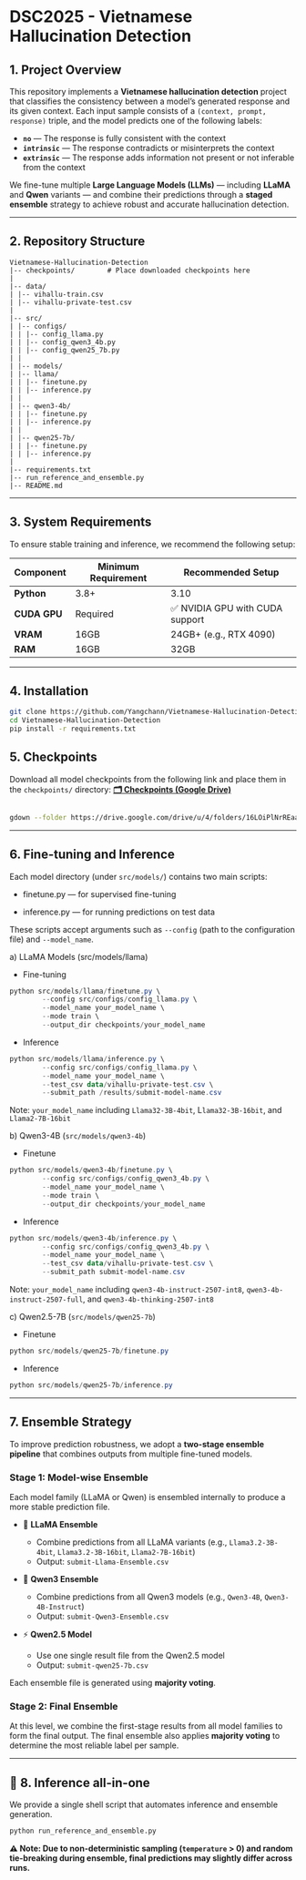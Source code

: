 # DSC2025 - Vietnamese Hallucination Detection

## 1. Project Overview

This repository implements a **Vietnamese hallucination detection** project that classifies the consistency between a model’s generated response and its given context.
Each input sample consists of a `(context, prompt, response)` triple, and the model predicts one of the following labels:

- **`no`** — The response is fully consistent with the context
- **`intrinsic`** — The response contradicts or misinterprets the context
- **`extrinsic`** — The response adds information not present or not inferable from the context

We fine-tune multiple **Large Language Models (LLMs)** — including **LLaMA** and **Qwen** variants — and combine their predictions through a **staged ensemble** strategy to achieve robust and accurate hallucination detection.

---

## 2. Repository Structure
```
Vietnamese-Hallucination-Detection
|-- checkpoints/        # Place downloaded checkpoints here
|
|-- data/   
| |-- vihallu-train.csv
| |-- vihallu-private-test.csv
|
|-- src/
| |-- configs/
| | |-- config_llama.py
| | |-- config_qwen3_4b.py
| | |-- config_qwen25_7b.py
| |
| |-- models/
| |-- llama/
| | |-- finetune.py
| | |-- inference.py
| |
| |-- qwen3-4b/
| | |-- finetune.py
| | |-- inference.py
| |
| |-- qwen25-7b/
| | |-- finetune.py
| | |-- inference.py
|
|-- requirements.txt
|-- run_reference_and_ensemble.py
|-- README.md
```

---

## 3. System Requirements

To ensure stable training and inference, we recommend the following setup:

| Component | Minimum Requirement | Recommended Setup |
|------------|--------------------|-------------------|
| **Python** | 3.8+ | 3.10 |
| **CUDA GPU** | Required | ✅ NVIDIA GPU with CUDA support |
| **VRAM** | 16GB | 24GB+ (e.g., RTX 4090) |
| **RAM** | 16GB | 32GB |

---

## 4. Installation

```bash
git clone https://github.com/Yangchann/Vietnamese-Hallucination-Detection.git
cd Vietnamese-Hallucination-Detection
pip install -r requirements.txt
```

## 5. Checkpoints

Download all model checkpoints from the following link and place them in the `checkpoints/` directory: [**🗂️ Checkpoints (Google Drive)**](https://drive.google.com/drive/u/4/folders/16LOiPlNrREaae_moJL0dNZipGPTmLboJ)

```bash

gdown --folder https://drive.google.com/drive/u/4/folders/16LOiPlNrREaae_moJL0dNZipGPTmLboJ -O ./checkpoints

```

---

## 6. Fine-tuning and Inference
Each model directory (under ```src/models/```) contains two main scripts:

- finetune.py — for supervised fine-tuning

- inference.py — for running predictions on test data

These scripts accept arguments such as ```--config``` (path to the configuration file) and ```--model_name```.

a) LLaMA Models (src/models/llama)

- Fine-tuning

```powershell
python src/models/llama/finetune.py \
        --config src/configs/config_llama.py \
        --model_name your_model_name \
        --mode train \
        --output_dir checkpoints/your_model_name
```

- Inference

```powershell
python src/models/llama/inference.py \
        --config src/configs/config_llama.py \
        --model_name your_model_name \
        --test_csv data/vihallu-private-test.csv \
        --submit_path /results/submit-model-name.csv
```
Note: ```your_model_name``` including ```Llama32-3B-4bit```, L```lama32-3B-16bit```, and ```Llama2-7B-16bit```

b) Qwen3-4B (`src/models/qwen3-4b`)

- Finetune
```powershell
python src/models/qwen3-4b/finetune.py \
        --config src/configs/config_qwen3_4b.py \
        --model_name your_model_name \
        --mode train \
        --output_dir checkpoints/your_model_name
```
- Inference
```powershell
python src/models/qwen3-4b/inference.py \
        --config src/configs/config_qwen3_4b.py \
        --model_name your_model_name \
        --test_csv data/vihallu-private-test.csv \
        --submit_path submit-model-name.csv
```
Note: ```your_model_name``` including ```qwen3-4b-instruct-2507-int8```, ```qwen3-4b-instruct-2507-full```, and ```qwen3-4b-thinking-2507-int8```


c) Qwen2.5-7B (`src/models/qwen25-7b`)
- Finetune
```powershell
python src/models/qwen25-7b/finetune.py
```
- Inference
```powershell
python src/models/qwen25-7b/inference.py
```

---

## 7. Ensemble Strategy

To improve prediction robustness, we adopt a **two-stage ensemble pipeline** that combines outputs from multiple fine-tuned models.

### Stage 1: Model-wise Ensemble

Each model family (LLaMA or Qwen) is ensembled internally to produce a more stable prediction file.

- 🦙 **LLaMA Ensemble**
  - Combine predictions from all LLaMA variants (e.g., `Llama3.2-3B-4bit`, `Llama3.2-3B-16bit`, `Llama2-7B-16bit`)
  - Output: `submit-Llama-Ensemble.csv`

- 🧬 **Qwen3 Ensemble**
  - Combine predictions from all Qwen3 models (e.g., `Qwen3-4B`, `Qwen3-4B-Instruct`)
  - Output: `submit-Qwen3-Ensemble.csv`

- ⚡ **Qwen2.5 Model**
  - Use one single result file from the Qwen2.5 model
  - Output: `submit-qwen25-7b.csv`

Each ensemble file is generated using **majority voting**.


### Stage 2: Final Ensemble

At this level, we combine the first-stage results from all model families to form the final output. The final ensemble also applies **majority voting** to determine the most reliable label per sample.

---

## 🚀 8. Inference all-in-one

We provide a single shell script that automates inference and ensemble generation.

```bash
python run_reference_and_ensemble.py
```


**⚠️ Note: Due to non-deterministic sampling (```temperature``` > 0) and random tie-breaking during ensemble, final predictions may slightly differ across runs.**

